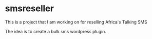 # smsreseller
This is a project that I am working on for reselling Africa's Talking SMS

The idea is to create a bulk sms wordpress plugin.
